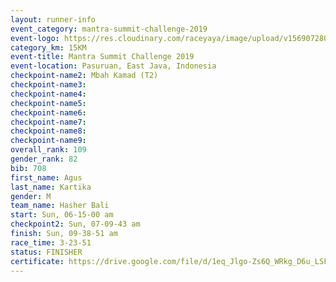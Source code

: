 ```yaml
---
layout: runner-info 
event_category: mantra-summit-challenge-2019 
event-logo: https://res.cloudinary.com/raceyaya/image/upload/v1569072809/logo/mantra-image_segrbx.jpg
category_km: 15KM 
event-title: Mantra Summit Challenge 2019 
event-location: Pasuruan, East Java, Indonesia 
checkpoint-name2: Mbah Kamad (T2) 
checkpoint-name3: 
checkpoint-name4: 
checkpoint-name5: 
checkpoint-name6: 
checkpoint-name7: 
checkpoint-name8: 
checkpoint-name9: 
overall_rank: 109
gender_rank: 82
bib: 708
first_name: Agus
last_name: Kartika
gender: M
team_name: Hasher Bali
start: Sun, 06-15-00 am
checkpoint2: Sun, 07-09-43 am
finish: Sun, 09-38-51 am
race_time: 3-23-51
status: FINISHER
certificate: https://drive.google.com/file/d/1eq_Jlgo-Zs6Q_WRkg_D6u_LSF1UuFua9/view?usp=sharing
---
```

